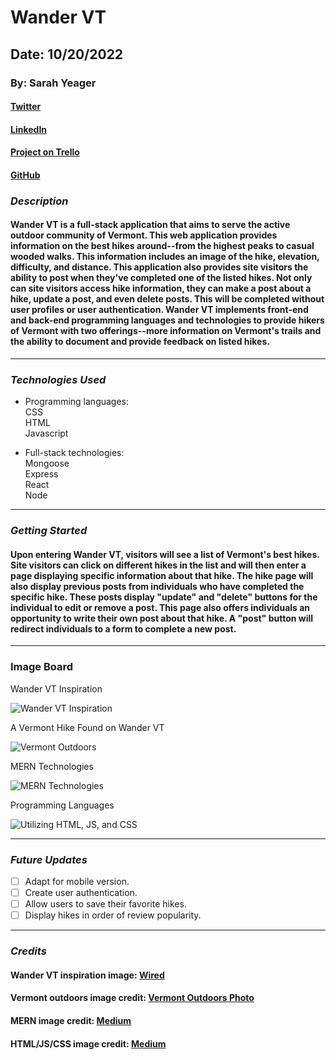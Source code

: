# Wander VT

## Date: 10/20/2022

### By: Sarah Yeager

#### [Twitter](https://twitter.com/YeagerSarahK)

#### [LinkedIn](https://www.linkedin.com/in/sarah-yeager-b3839338/)

#### [Project on Trello](https://trello.com/b/2mIiUVXe/wander-vt-a-hiking-app)

#### [GitHub](https://github.com/skyeager/Wander-VT)

### **_*Description*_**

#### Wander VT is a full-stack application that aims to serve the active outdoor community of Vermont. This web application provides information on the best hikes around--from the highest peaks to casual wooded walks. This information includes an image of the hike, elevation, difficulty, and distance. This application also provides site visitors the ability to post when they've completed one of the listed hikes. Not only can site visitors access hike information, they can make a post about a hike, update a post, and even delete posts. This will be completed without user profiles or user authentication. Wander VT implements front-end and back-end programming languages and technologies to provide hikers of Vermont with two offerings--more information on Vermont's trails and the ability to document and provide feedback on listed hikes.

---

### **_Technologies Used_**

- Programming languages:
  <br />
  CSS
  <br />
  HTML
  <br />
  Javascript

- Full-stack technologies:
  <br />
  Mongoose
  <br />
  Express
  <br />
  React
  <br/>
  Node

---

### **_Getting Started_**

#### Upon entering Wander VT, visitors will see a list of Vermont's best hikes. Site visitors can click on different hikes in the list and will then enter a page displaying specific information about that  hike. The hike page will also display previous posts from individuals who have completed the specific hike. These posts display "update" and "delete" buttons for the individual to edit or remove a post. This page also offers individuals an opportunity to write their own post about that hike. A "post" button will redirect individuals to a form to complete a new post. 

---

### **Image Board**

<figcaption> Wander VT Inspiration</figcaption>

![Wander VT Inspiration](https://media.wired.com/photos/5d1ba327c4634800090144a2/125:94/w_2375,h_1786,c_limit/Gear-Hiking-Apps-858049750.jpg)

<figcaption>A Vermont Hike Found on Wander VT</figcaption>

![Vermont Outdoors](https://urbanoutdoors.com/wp-content/uploads/2020/10/Depositphotos_123186406_l-2015.jpg)

<figcaption> MERN Technologies</figcaption>

![MERN Technologies](https://miro.medium.com/max/1400/1*k0SazfSJ-tPSBbt2WDYIyw.png)

<figcaption> Programming Languages</figcaption>

![Utilizing HTML, JS, and CSS](https://miro.medium.com/max/1200/1*l4xICbIIYlz1OTymWCoUTw.jpeg)

---

### **_Future Updates_**

- [ ] Adapt for mobile version.
- [ ] Create user authentication.
- [ ] Allow users to save their favorite hikes.
- [ ] Display hikes in order of review popularity.

---

### **_Credits_**

#### Wander VT inspiration image: [Wired](https://www.wired.com/story/apps-for-hiking-trails/)

#### Vermont outdoors image credit: [Vermont Outdoors Photo](https://urbanoutdoors.com/hiking-in-vermont/)

#### MERN image credit: [Medium](https://edwisor.medium.com/mern-stack-an-ideal-choice-for-development-in-full-stack-edwisor-50d34b73555)

#### HTML/JS/CSS image credit: [Medium](https://medium.com/level-up-web/amazingly-useful-html-css-and-javascript-tools-and-libraries-d73b10fbae29)
